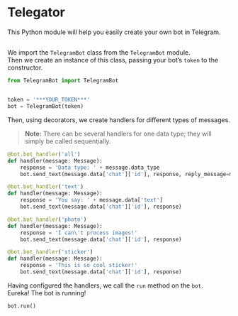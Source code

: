 # Telegator
This Python module will help you easily create your own bot in Telegram.
## 
We import the `TelegramBot` class from the `TelegramBot` module.\
Then we create an instance of this class, passing your bot’s `token` to the constructor.
```python
from TelegramBot import TelegramBot


token = '***YOUR_TOKEN***'
bot = TelegramBot(token)
```
Then, using decorators, we create handlers for different types of messages.
> **Note:** There can be several handlers for one data type; they will simply be called sequentially.
```python
@bot.bot_handler('all')
def handler(message: Message):
    response = 'Data type: ' + message.data_type
    bot.send_text(message.data['chat']['id'], response, reply_message=message)

@bot.bot_handler('text')
def handler(message: Message):
    response = 'You say: ' + message.data['text']
    bot.send_text(message.data['chat']['id'], response)

@bot.bot_handler('photo')
def handler(message: Message):
    response = 'I can\'t process images!'
    bot.send_text(message.data['chat']['id'], response)

@bot.bot_handler('sticker')
def handler(message: Message):
    response = 'This is so cool sticker!'
    bot.send_text(message.data['chat']['id'], response)
```
Having configured the handlers, we call the `run` method on the `bot`. \
Eureka! The bot is running!
```python
bot.run()
```